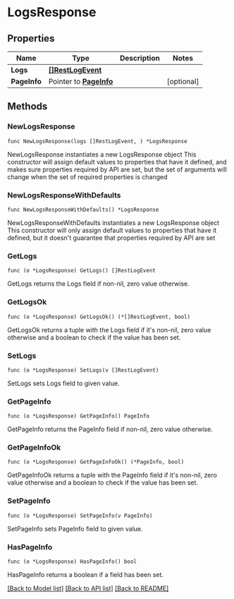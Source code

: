 # LogsResponse

## Properties

Name | Type | Description | Notes
------------ | ------------- | ------------- | -------------
**Logs** | [**[]RestLogEvent**](RestLogEvent.md) |  | 
**PageInfo** | Pointer to [**PageInfo**](PageInfo.md) |  | [optional] 

## Methods

### NewLogsResponse

`func NewLogsResponse(logs []RestLogEvent, ) *LogsResponse`

NewLogsResponse instantiates a new LogsResponse object
This constructor will assign default values to properties that have it defined,
and makes sure properties required by API are set, but the set of arguments
will change when the set of required properties is changed

### NewLogsResponseWithDefaults

`func NewLogsResponseWithDefaults() *LogsResponse`

NewLogsResponseWithDefaults instantiates a new LogsResponse object
This constructor will only assign default values to properties that have it defined,
but it doesn't guarantee that properties required by API are set

### GetLogs

`func (o *LogsResponse) GetLogs() []RestLogEvent`

GetLogs returns the Logs field if non-nil, zero value otherwise.

### GetLogsOk

`func (o *LogsResponse) GetLogsOk() (*[]RestLogEvent, bool)`

GetLogsOk returns a tuple with the Logs field if it's non-nil, zero value otherwise
and a boolean to check if the value has been set.

### SetLogs

`func (o *LogsResponse) SetLogs(v []RestLogEvent)`

SetLogs sets Logs field to given value.


### GetPageInfo

`func (o *LogsResponse) GetPageInfo() PageInfo`

GetPageInfo returns the PageInfo field if non-nil, zero value otherwise.

### GetPageInfoOk

`func (o *LogsResponse) GetPageInfoOk() (*PageInfo, bool)`

GetPageInfoOk returns a tuple with the PageInfo field if it's non-nil, zero value otherwise
and a boolean to check if the value has been set.

### SetPageInfo

`func (o *LogsResponse) SetPageInfo(v PageInfo)`

SetPageInfo sets PageInfo field to given value.

### HasPageInfo

`func (o *LogsResponse) HasPageInfo() bool`

HasPageInfo returns a boolean if a field has been set.


[[Back to Model list]](../README.md#documentation-for-models) [[Back to API list]](../README.md#documentation-for-api-endpoints) [[Back to README]](../README.md)


